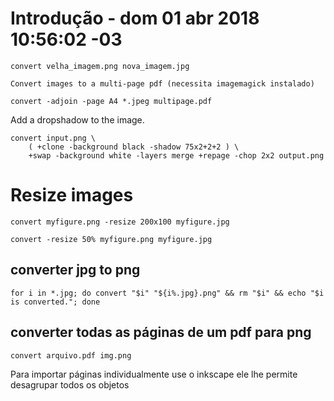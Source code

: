 # Introdução - dom 01 abr 2018 10:56:02 -03

    convert velha_imagem.png nova_imagem.jpg

    Convert images to a multi-page pdf (necessita imagemagick instalado)

    convert -adjoin -page A4 *.jpeg multipage.pdf

Add a dropshadow to the image.

    convert input.png \
        ( +clone -background black -shadow 75x2+2+2 ) \
        +swap -background white -layers merge +repage -chop 2x2 output.png

# Resize images

    convert myfigure.png -resize 200x100 myfigure.jpg

    convert -resize 50% myfigure.png myfigure.jpg

## converter jpg to png

    for i in *.jpg; do convert "$i" "${i%.jpg}.png" && rm "$i" && echo "$i is converted."; done

## converter todas as páginas de um pdf para png

    convert arquivo.pdf img.png

Para importar páginas individualmente use o inkscape ele lhe permite desagrupar todos os objetos
